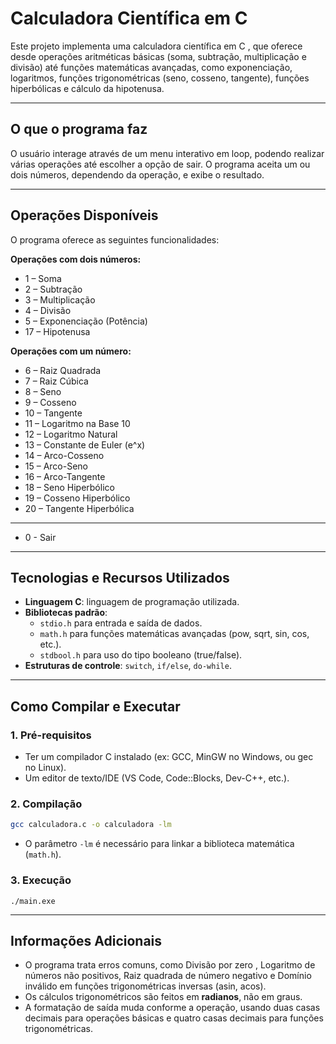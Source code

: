# Calculadora Científica em C

Este projeto implementa uma calculadora científica em C , que oferece desde operações aritméticas básicas (soma, subtração, multiplicação e divisão) até funções matemáticas avançadas, como exponenciação, logaritmos, funções trigonométricas (seno, cosseno, tangente), funções hiperbólicas e cálculo da hipotenusa.

-----

## O que o programa faz

O usuário interage através de um menu interativo em loop, podendo realizar várias operações até escolher a opção de sair. O programa aceita um ou dois números, dependendo da operação, e exibe o resultado.

-----

## Operações Disponíveis

O programa oferece as seguintes funcionalidades:

**Operações com dois números:**

  * 1 – Soma 
  * 2 – Subtração 
  * 3 – Multiplicação 
  * 4 – Divisão 
  * 5 – Exponenciação (Potência) 
  * 17 – Hipotenusa 

**Operações com um número:**

  * 6 – Raiz Quadrada 
  * 7 – Raiz Cúbica
  * 8 – Seno 
  * 9 – Cosseno 
  * 10 – Tangente 
  * 11 – Logaritmo na Base 10 
  * 12 – Logaritmo Natural 
  * 13 – Constante de Euler (e^x)
  * 14 – Arco-Cosseno
  * 15 – Arco-Seno
  * 16 – Arco-Tangente
  * 18 – Seno Hiperbólico 
  * 19 – Cosseno Hiperbólico
  * 20 – Tangente Hiperbólica
  * *****
  * 0 - Sair
-----

## Tecnologias e Recursos Utilizados

  * **Linguagem C**: linguagem de programação utilizada.
  * **Bibliotecas padrão**:
      * `stdio.h` para entrada e saída de dados.
      * `math.h` para funções matemáticas avançadas (pow, sqrt, sin, cos, etc.).
      * `stdbool.h` para uso do tipo booleano (true/false).
  * **Estruturas de controle**: `switch`, `if/else`, `do-while`.

-----

## Como Compilar e Executar

### 1\. Pré-requisitos

  * Ter um compilador C instalado (ex: GCC, MinGW no Windows, ou gec no Linux).
  * Um editor de texto/IDE (VS Code, Code::Blocks, Dev-C++, etc.).

### 2\. Compilação

```bash
gcc calculadora.c -o calculadora -lm
```

  * O parâmetro `-lm` é necessário para linkar a biblioteca matemática (`math.h`).

### 3\. Execução
```
./main.exe
```
-----

## Informações Adicionais

  * O programa trata erros comuns, como Divisão por zero , Logaritmo de números não positivos, Raiz quadrada de número negativo e Domínio inválido em funções trigonométricas inversas (asin, acos).
  * Os cálculos trigonométricos são feitos em **radianos**, não em graus.
  * A formatação de saída muda conforme a operação, usando duas casas decimais para operações básicas e quatro casas decimais para funções trigonométricas.
